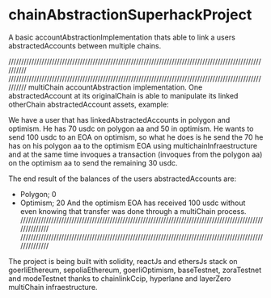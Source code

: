 # chainAbstractionSuperhackProject
A basic accountAbstractionImplementation thats able to link a users abstractedAccounts between multiple chains. 


//////////////////////////////////////////////////////////////////////////////////////////////////////////
//////////////////////////////////////////////////////////////////////////////////////////////////////////
multiChain accountAbstraction implementation.
One abstractedAccount at its originalChain is able to manipulate its linked otherChain abstractedAccount assets, example:

We have a user that has linkedAbstractedAccounts in polygon and optimism. He has 70 usdc on polygon aa and 50 in optimism.
He wants to send 100 usdc to an EOA on optimism, so what he does is he send the 70 he has on his polygon aa to the optimism EOA using multichainInfraestructure and at the same time invoques a transaction (invoques from the polygon aa) on the optimism aa to send the remaining 30 usdc. 

The end result of the balances of the users abstractedAccounts are:
- Polygon; 0
- Optimism; 20
And the optimism EOA has received 100 usdc without even knowing that transfer was done through a multiChain process.
//////////////////////////////////////////////////////////////////////////////////////////////////////////
//////////////////////////////////////////////////////////////////////////////////////////////////////////

The project is being built with solidity, reactJs and ethersJs stack on goerliEthereum, sepoliaEthereum, goerliOptimism, baseTestnet, zoraTestnet and modeTestnet thanks to chainlinkCcip, hyperlane and layerZero multiChain infraestructure.
